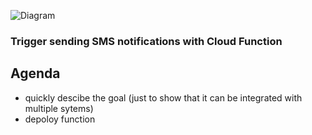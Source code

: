 ![Diagram](https://github.com/gft-academy-pl/gcp-anti-fraud-detector/blob/master/assets/notifications-highlight.png?raw=true)

### Trigger sending SMS notifications with Cloud Function

## Agenda
- quickly descibe the goal (just to show that it can be integrated with multiple sytems) 
- depoloy function 
